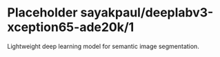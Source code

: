 # Placeholder sayakpaul/deeplabv3-xception65-ade20k/1
Lightweight deep learning model for semantic image segmentation.

<!-- module-type: image-segmentation -->
<!-- network-architecture: DeepLab (xception65_ade20k_train) -->
<!-- dataset: ADE20k -->
<!-- fine-tunable: false -->
<!-- license: Apache-2.0 -->
